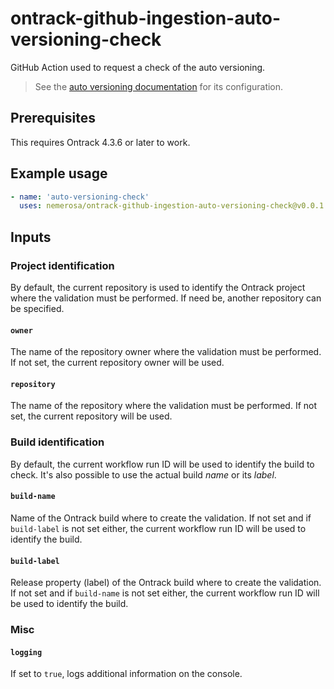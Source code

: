 ontrack-github-ingestion-auto-versioning-check
========================================

GitHub Action used to request a check of the auto versioning.

> See the [auto versioning documentation](https://static.nemerosa.net/ontrack/release/latest/docs/doc/index.html#auto-versioning) for its configuration.

## Prerequisites

This requires Ontrack 4.3.6 or later to work.

## Example usage

```yaml
- name: 'auto-versioning-check'
  uses: nemerosa/ontrack-github-ingestion-auto-versioning-check@v0.0.1
```

## Inputs

### Project identification

By default, the current repository is used to identify the Ontrack project where the validation must be performed. If need be, another repository can be specified.

#### `owner`

The name of the repository owner where the validation must be performed. If not set, the current repository owner will be used.

#### `repository`

The name of the repository where the validation must be performed. If not set, the current repository will be used.

### Build identification

By default, the current workflow run ID will be used to identify the build to check. It's also possible to use the actual build _name_ or its _label_.

#### `build-name`

Name of the Ontrack build where to create the validation. If not set and if `build-label` is not set either, the current workflow run ID will be used to identify the build.

#### `build-label`

Release property (label) of the Ontrack build where to create the validation. If not set and if `build-name` is not set either, the current workflow run ID will be used to identify the build.

### Misc

#### `logging`

If set to `true`, logs additional information on the console.
